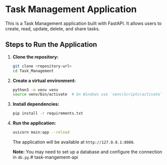 # Task Management Application

This is a Task Management application built with FastAPI. It allows users to create, read, update, delete, and share tasks.

## Steps to Run the Application

1.  **Clone the repository:**

    ```bash
    git clone <repository-url>
    cd Task_Management
    ```

2.  **Create a virtual environment:**

    ```bash
    python3 -m venv venv
    source venv/bin/activate  # On Windows use `venv\Scripts\activate`
    ```

3.  **Install dependencies:**

    ```bash
    pip install -r requirements.txt
    ```

4.  **Run the application:**

    ```bash
    uvicorn main:app --reload
    ```

    The application will be available at `http://127.0.0.1:8000`.

    **Note:** You may need to set up a database and configure the connection in `db.py`.#   t a s k - m a n g e m e n t - a p i  
 